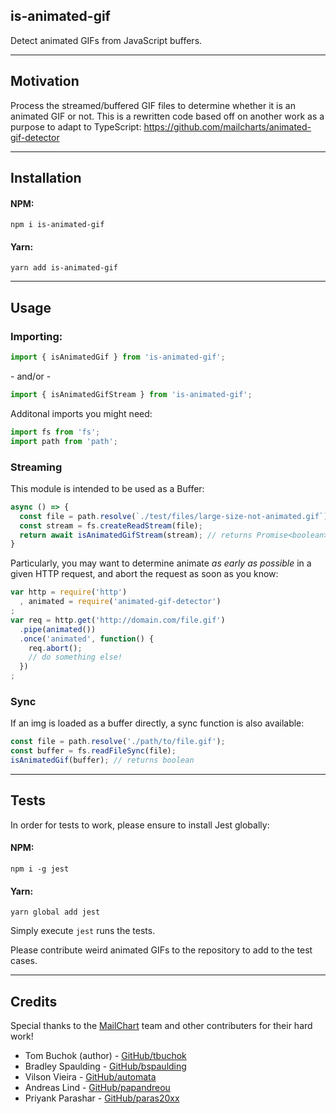 is-animated-gif
---
Detect animated GIFs from JavaScript buffers.

-----

## Motivation

Process the streamed/buffered GIF files to determine whether it is an animated GIF or not. This is a rewritten code based off on another work as a purpose to adapt to TypeScript: https://github.com/mailcharts/animated-gif-detector

-----
## Installation
#### NPM:
`npm i is-animated-gif`
#### Yarn:
`yarn add is-animated-gif`

-----
## Usage
### Importing:
```ts
import { isAnimatedGif } from 'is-animated-gif';
```
 \- and/or -
 ```ts
import { isAnimatedGifStream } from 'is-animated-gif';
```

Additonal imports you might need:
 ```ts
import fs from 'fs';
import path from 'path';
```

### Streaming

This module is intended to be used as a Buffer:

```ts
async () => {
  const file = path.resolve(`./test/files/large-size-not-animated.gif`);
  const stream = fs.createReadStream(file);
  return await isAnimatedGifStream(stream); // returns Promise<boolean>
}

```

Particularly, you may want to determine animate *as early as possible* in a given HTTP request, and abort the request as soon as you know:

```js
var http = require('http')
  , animated = require('animated-gif-detector')
;
var req = http.get('http://domain.com/file.gif')
  .pipe(animated())
  .once('animated', function() {
    req.abort();
    // do something else!
  })
;
```

### Sync

If an img is loaded as a buffer directly, a sync function is also available:

```ts
const file = path.resolve('./path/to/file.gif');
const buffer = fs.readFileSync(file);
isAnimatedGif(buffer); // returns boolean
```
-----
## Tests
In order for tests to work, please ensure to install Jest globally:
#### NPM:
`npm i -g jest`

#### Yarn:
`yarn global add jest`

Simply execute `jest` runs the tests.

Please contribute weird animated GIFs to the repository to add to the test cases.

-----
## Credits
Special thanks to the [MailChart](https://github.com/mailcharts) team and other contributers for their hard work!
- Tom Buchok (author) - [GitHub/tbuchok](https://github.com/tbuchok)
- Bradley Spaulding - [GitHub/bspaulding](https://github.com/bspaulding)
- Vilson Vieira - [GitHub/automata](https://github.com/automata)
- Andreas Lind - [GitHub/papandreou](https://github.com/papandreou)
- Priyank Parashar - [GitHub/paras20xx](https://github.com/paras20xx)
